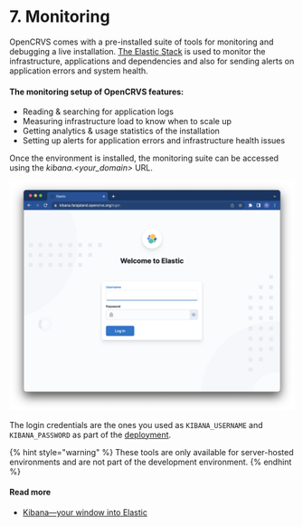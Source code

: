 # 7. Monitoring

OpenCRVS comes with a pre-installed suite of tools for monitoring and debugging a live installation. [The Elastic Stack](https://www.elastic.co/elastic-stack) is used to monitor the infrastructure, applications and dependencies and also for sending alerts on application errors and system health.&#x20;

#### The monitoring setup of OpenCRVS features:

* Reading & searching for application logs
* Measuring infrastructure load to know when to scale up
* Getting analytics & usage statistics of the installation
* Setting up alerts for application errors and infrastructure health issues

Once the environment is installed, the monitoring suite can be accessed using the _kibana.\<your\_domain>_ URL.&#x20;

![](<../../.gitbook/assets/image (7).png>)

The login credentials are the ones you used as `KIBANA_USERNAME`  and `KIBANA_PASSWORD` as part of the [deployment](../3.-installation/3.3-set-up-a-server-hosted-environment/3.3.6-deploy.md). &#x20;

{% hint style="warning" %}
These tools are only available for server-hosted environments and are not part of the development environment.
{% endhint %}

####

#### Read more

* [Kibana—your window into Elastic](https://www.elastic.co/guide/en/kibana/current/introduction.html#introduction)
